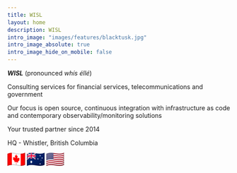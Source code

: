 ```yaml
---
title: WISL
layout: home
description: WISL
intro_image: "images/features/blacktusk.jpg"
intro_image_absolute: true
intro_image_hide_on_mobile: false
---
```


***WISL*** (pronounced *whís éllé*) 

Consulting services for financial services, telecommunications and government

Our focus is open source, continuous integration with infrastructure as code and contemporary observability/monitoring solutions

Your trusted partner since 2014 

HQ - Whistler, British Columbia

![Canada](/images/logo/ca.png) ![Australia](/images/logo/au.png) ![USA](/images/logo/us.png) 


